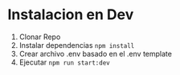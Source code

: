 # Instalacion en Dev

1. Clonar Repo
2. Instalar dependencias ```npm install```
3. Crear archivo .env basado en el .env template 
4. Ejecutar ```npm run start:dev```